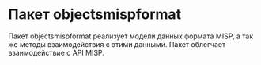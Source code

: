 # Пакет objectsmispformat

Пакет objectsmispformat реализует модели данных формата MISP, а так же методы взаимодействия с этими данными. Пакет облегчает взаимодействие с API MISP.
